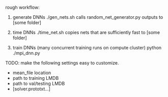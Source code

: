 
rough workflow:

1. generate DNNs
./gen_nets.sh
    calls random_net_generator.py
    outputs to [some folder]

2. time DNNs
./time_net.sh
    copies nets that are sufficiently fast to [some folder]

3. train DNNs (many concurrent training runs on compute cluster)
python ./mpi_dnn.py


TODO: make the following settings easy to customize.

- mean_file location
- path to training LMDB
- path to val/testing LMDB
- [solver.prototxt...]


